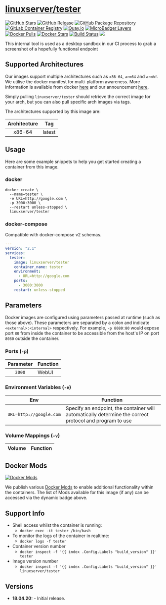 # [linuxserver/tester](https://github.com/linuxserver/docker-tester)

[![GitHub Stars](https://img.shields.io/github/stars/linuxserver/docker-tester.svg?style=flat-square&color=E68523&logo=github&logoColor=FFFFFF)](https://github.com/linuxserver/docker-tester)
[![GitHub Release](https://img.shields.io/github/release/linuxserver/docker-tester.svg?style=flat-square&color=E68523&logo=github&logoColor=FFFFFF)](https://github.com/linuxserver/docker-tester/releases)
[![GitHub Package Repository](https://img.shields.io/static/v1.svg?style=flat-square&color=E68523&label=linuxserver.io&message=GitHub%20Package&logo=github&logoColor=FFFFFF)](https://github.com/linuxserver/docker-tester/packages)
[![GitLab Container Registry](https://img.shields.io/static/v1.svg?style=flat-square&color=E68523&label=linuxserver.io&message=GitLab%20Registry&logo=gitlab&logoColor=FFFFFF)](https://gitlab.com/Linuxserver.io/docker-tester/container_registry)
[![Quay.io](https://img.shields.io/static/v1.svg?style=flat-square&color=E68523&label=linuxserver.io&message=Quay.io)](https://quay.io/repository/linuxserver.io/tester)
[![MicroBadger Layers](https://img.shields.io/microbadger/layers/linuxserver/tester.svg?style=flat-square&color=E68523)](https://microbadger.com/images/linuxserver/tester "Get your own version badge on microbadger.com")
[![Docker Pulls](https://img.shields.io/docker/pulls/linuxserver/tester.svg?style=flat-square&color=E68523&label=pulls&logo=docker&logoColor=FFFFFF)](https://hub.docker.com/r/linuxserver/tester)
[![Docker Stars](https://img.shields.io/docker/stars/linuxserver/tester.svg?style=flat-square&color=E68523&label=stars&logo=docker&logoColor=FFFFFF)](https://hub.docker.com/r/linuxserver/tester)
[![Build Status](https://ci.linuxserver.io/view/all/job/Docker-Pipeline-Builders/job/docker-tester/job/master/badge/icon?style=flat-square)](https://ci.linuxserver.io/job/Docker-Pipeline-Builders/job/docker-tester/job/master/)
[![](https://lsio-ci.ams3.digitaloceanspaces.com/linuxserver/tester/latest/badge.svg)](https://lsio-ci.ams3.digitaloceanspaces.com/linuxserver/tester/latest/index.html)

This internal tool is used as a desktop sandbox in our CI process to grab a screenshot of a hopefully functional endpoint

## Supported Architectures

Our images support multiple architectures such as `x86-64`, `arm64` and `armhf`. We utilise the docker manifest for multi-platform awareness. More information is available from docker [here](https://github.com/docker/distribution/blob/master/docs/spec/manifest-v2-2.md#manifest-list) and our announcement [here](https://blog.linuxserver.io/2019/02/21/the-lsio-pipeline-project/).

Simply pulling `linuxserver/tester` should retrieve the correct image for your arch, but you can also pull specific arch images via tags.

The architectures supported by this image are:

| Architecture | Tag |
| :----: | --- |
| x86-64 | latest |


## Usage

Here are some example snippets to help you get started creating a container from this image.

### docker

```
docker create \
  --name=tester \
  -e URL=http://google.com \
  -p 3000:3000 \
  --restart unless-stopped \
  linuxserver/tester
```


### docker-compose

Compatible with docker-compose v2 schemas.

```yaml
---
version: "2.1"
services:
  tester:
    image: linuxserver/tester
    container_name: tester
    environment:
      - URL=http://google.com
    ports:
      - 3000:3000
    restart: unless-stopped
```

## Parameters

Docker images are configured using parameters passed at runtime (such as those above). These parameters are separated by a colon and indicate `<external>:<internal>` respectively. For example, `-p 8080:80` would expose port `80` from inside the container to be accessible from the host's IP on port `8080` outside the container.

### Ports (`-p`)

| Parameter | Function |
| :----: | --- |
| `3000` | WebUI |


### Environment Variables (`-e`)

| Env | Function |
| :----: | --- |
| `URL=http://google.com` | Specify an endpoint, the container will automatically determine the correct protocol and program to use |

### Volume Mappings (`-v`)

| Volume | Function |
| :----: | --- |





## Docker Mods
[![Docker Mods](https://img.shields.io/badge/dynamic/yaml?style=for-the-badge&color=E68523&label=mods&query=%24.mods%5B%27tester%27%5D.mod_count&url=https%3A%2F%2Fraw.githubusercontent.com%2Flinuxserver%2Fdocker-mods%2Fmaster%2Fmod-list.yml)](https://mods.linuxserver.io/?mod=tester "view available mods for this container.")

We publish various [Docker Mods](https://github.com/linuxserver/docker-mods) to enable additional functionality within the containers. The list of Mods available for this image (if any) can be accessed via the dynamic badge above.


## Support Info

* Shell access whilst the container is running:
  * `docker exec -it tester /bin/bash`
* To monitor the logs of the container in realtime:
  * `docker logs -f tester`
* Container version number
  * `docker inspect -f '{{ index .Config.Labels "build_version" }}' tester`
* Image version number
  * `docker inspect -f '{{ index .Config.Labels "build_version" }}' linuxserver/tester`

## Versions

* **18.04.20:** - Initial release.
